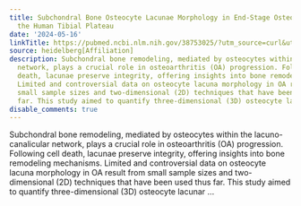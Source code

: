 ```yaml
---
title: Subchondral Bone Osteocyte Lacunae Morphology in End-Stage Osteoarthritis of
  the Human Tibial Plateau
date: '2024-05-16'
linkTitle: https://pubmed.ncbi.nlm.nih.gov/38753025/?utm_source=curl&utm_medium=rss&utm_campaign=pubmed-2&utm_content=1FakS-2QOkCT8HsMOQP1bCRQ4YzyumYOmxmF0moLsQ3dFB1E9V&fc=20220326224207&ff=20240516181522&v=2.18.0.post9+e462414
source: heidelberg[Affiliation]
description: Subchondral bone remodeling, mediated by osteocytes within the lacuno-canalicular
  network, plays a crucial role in osteoarthritis (OA) progression. Following cell
  death, lacunae preserve integrity, offering insights into bone remodeling mechanisms.
  Limited and controversial data on osteocyte lacuna morphology in OA result from
  small sample sizes and two-dimensional (2D) techniques that have been used thus
  far. This study aimed to quantify three-dimensional (3D) osteocyte lacunar ...
disable_comments: true
---
```

Subchondral bone remodeling, mediated by osteocytes within the lacuno-canalicular network, plays a crucial role in osteoarthritis (OA) progression. Following cell death, lacunae preserve integrity, offering insights into bone remodeling mechanisms. Limited and controversial data on osteocyte lacuna morphology in OA result from small sample sizes and two-dimensional (2D) techniques that have been used thus far. This study aimed to quantify three-dimensional (3D) osteocyte lacunar ...